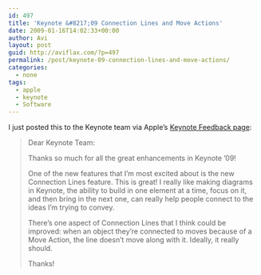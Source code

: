 ```yaml
---
id: 497
title: 'Keynote &#8217;09 Connection Lines and Move Actions'
date: 2009-01-16T14:02:33+00:00
author: Avi
layout: post
guid: http://aviflax.com/?p=497
permalink: /post/keynote-09-connection-lines-and-move-actions/
categories:
  - none
tags:
  - apple
  - keynote
  - Software
---
```

I just posted this to the Keynote team via Apple&#8217;s [Keynote Feedback page](http://www.apple.com/feedback/keynote.html):

> Dear Keynote Team:
> 
> Thanks so much for all the great enhancements in Keynote &#8217;09!
> 
> One of the new features that I&#8217;m most excited about is the new Connection Lines feature. This is great! I really like making diagrams in Keynote, the ability to build in one element at a time, focus on it, and then bring in the next one, can really help people connect to the ideas I&#8217;m trying to convey.
> 
> There&#8217;s one aspect of Connection Lines that I think could be improved: when an object they&#8217;re connected to moves because of a Move Action, the line doesn&#8217;t move along with it. Ideally, it really should.
> 
> Thanks!